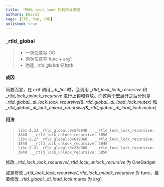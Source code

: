 ```yaml
---
title: 「PWN」exit_hook 的利用与原理
authors: [nova]
tags: [CTF, Pwn, CVE]
unlisted: true
---
```


### _rtld_global

> - 一次任意写 OG
> - 两次任意写 func + arg1
> - 伪造 *_rtld_global* 结构体

<!--truncate-->

#### 成因

简要而言，在 *exit* 调用 *_dl_fini* 时，会调用 *_rtld_lock_lock_recursive* 和 *_rtld_lock_unlock_recursive* 进行上锁和释放。而这两个宏展开之后分别是 *\_rtld_global.\_dl_lock_lock_recursive(&\_rtld_global.\_dl_load_lock.mutex)* 和 *\_rtld_global.\_dl_lock_unlock_recursive(&\_rtld_global.\_dl_load_lock.mutex)*

#### 用法
>```
>libc-2.23 _rtld_global:0x5f0040   __rtld_lock_lock_recursive: 3848  __rtld_lock_unlock_recursive: 3856
>libc-2.27 _rtld_global:0x619060   __rtld_lock_lock_recursive: 3840  __rtld_lock_unlock_recursive: 3848
>libc-2.31 _rtld_global:0x23e060   __rtld_lock_lock_recursive: 3848  __rtld_lock_unlock_recursive: 3856
>```

修改 *\_rtld_lock_lock_recursive/\_rtld_lock_unlock_recursive* 为 OneGadget

或是修改 *_rtld_lock_lock_recursive/\_rtld_lock_unlock_recursive* 为 func，接着修改 *\_rtld_global.\_dl_load_lock.mutex* 为 arg1

